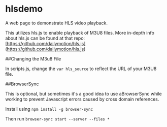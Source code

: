 # hlsdemo
A web page to demonstrate HLS video playback.

This utilizes hls.js to enable playback of M3U8 files. More in-depth info about hls.js can be found at that repo: [https://github.com/dailymotion/hls.js] (https://github.com/dailymotion/hls.js)

##Changing the M3u8 File

In scripts.js, change the `var hls_source` to reflect the URL of your M3U8 file.


##BrowserSync

This is optional, but sometimes it's a good idea to use aBrowserSync while working to prevent Javascript errors caused by cross domain references.

Install using `npm install -g browser-sync`

Then run `browser-sync start --server --files *`